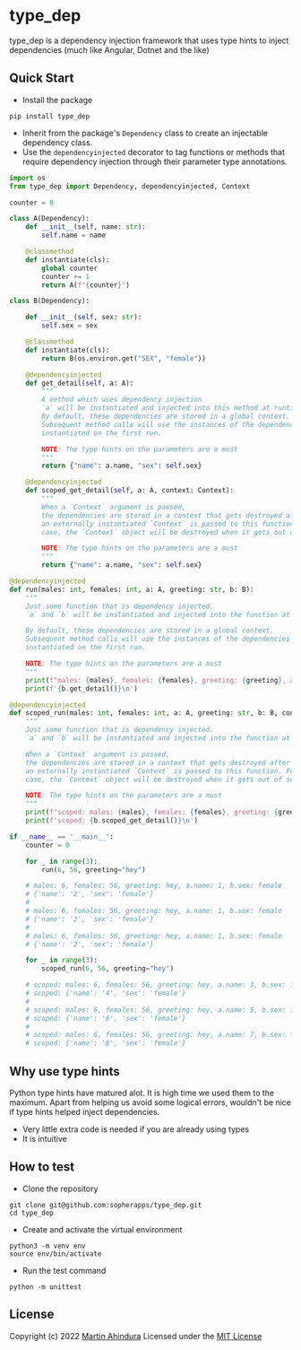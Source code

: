 # type_dep

type_dep is a dependency injection framework that uses type hints to inject dependencies (much like Angular, Dotnet and the like)

## Quick Start

- Install the package

```shell
pip install type_dep
```

- Inherit from the package's `Dependency` class to create an injectable dependency class.
- Use the `dependencyinjected` decorator to tag functions or methods that require dependency injection through their parameter type annotations.

```python
import os
from type_dep import Dependency, dependencyinjected, Context

counter = 0

class A(Dependency):
    def __init__(self, name: str):
        self.name = name

    @classmethod
    def instantiate(cls):
        global counter
        counter += 1
        return A(f"{counter}")

class B(Dependency):

    def __init__(self, sex: str):
        self.sex = sex

    @classmethod
    def instantiate(cls):
        return B(os.environ.get("SEX", "female"))

    @dependencyinjected
    def get_detail(self, a: A):
        """
        A method which uses dependency injection
        `a` will be instantiated and injected into this method at runtime.
        By default, these dependencies are stored in a global context.
        Subsequent method calls will use the instances of the dependencies that were
        instantiated on the first run.

        NOTE: The type hints on the parameters are a must
        """
        return {"name": a.name, "sex": self.sex}

    @dependencyinjected
    def scoped_get_detail(self, a: A, context: Context):
        """
        When a `Context` argument is passed,
        the dependencies are stored in a context that gets destroyed after every method call, unless
        an externally instantiated `Context` is passed to this function. For the later
        case, the `Context` object will be destroyed when it gets out of scope, as in normal python.

        NOTE: The type hints on the parameters are a must
        """
        return {"name": a.name, "sex": self.sex}

@dependencyinjected
def run(males: int, females: int, a: A, greeting: str, b: B):
    """
    Just some function that is dependency injected.
    `a` and `b` will be instantiated and injected into the function at runtime

    By default, these dependencies are stored in a global context.
    Subsequent method calls will use the instances of the dependencies that were
    instantiated on the first run.

    NOTE: The type hints on the parameters are a must
    """
    print(f"males: {males}, females: {females}, greeting: {greeting}, a.name: {a.name}, b.sex: {b.sex}")
    print(f'{b.get_detail()}\n')

@dependencyinjected
def scoped_run(males: int, females: int, a: A, greeting: str, b: B, context: Context):
    """
    Just some function that is dependency injected.
    `a` and `b` will be instantiated and injected into the function at runtime

    When a `Context` argument is passed,
    the dependencies are stored in a context that gets destroyed after every function call, unless
    an externally instantiated `Context` is passed to this function. For the later
    case, the `Context` object will be destroyed when it gets out of scope, as in normal python.

    NOTE: The type hints on the parameters are a must
    """
    print(f"scoped: males: {males}, females: {females}, greeting: {greeting}, a.name: {a.name}, b.sex: {b.sex}")
    print(f'scoped: {b.scoped_get_detail()}\n')

if __name__ == '__main__':
    counter = 0

    for _ in range(3):
        run(6, 56, greeting="hey")

    # males: 6, females: 56, greeting: hey, a.name: 1, b.sex: female
    # {'name': '2', 'sex': 'female'}
    # 
    # males: 6, females: 56, greeting: hey, a.name: 1, b.sex: female
    # {'name': '2', 'sex': 'female'}
    # 
    # males: 6, females: 56, greeting: hey, a.name: 1, b.sex: female
    # {'name': '2', 'sex': 'female'}

    for _ in range(3):
        scoped_run(6, 56, greeting="hey")

    # scoped: males: 6, females: 56, greeting: hey, a.name: 3, b.sex: female
    # scoped: {'name': '4', 'sex': 'female'}
    # 
    # scoped: males: 6, females: 56, greeting: hey, a.name: 5, b.sex: female
    # scoped: {'name': '6', 'sex': 'female'}
    # 
    # scoped: males: 6, females: 56, greeting: hey, a.name: 7, b.sex: female
    # scoped: {'name': '8', 'sex': 'female'}
```

## Why use type hints

Python type hints have matured alot. It is high time we used them to the maximum. 
Apart from helping us avoid some logical errors, wouldn't be nice if type hints helped inject dependencies.

- Very little extra code is needed if you are already using types
- It is intuitive

## How to test

- Clone the repository

```shell
git clone git@github.com:sopherapps/type_dep.git
cd type_dep
```

- Create and activate the virtual environment

```shell
python3 -m venv env
source env/bin/activate
```

- Run the test command

```shell
python -m unittest
```

## License

Copyright (c) 2022 [Martin Ahindura](https://github.com/Tinitto) Licensed under the [MIT License](./LICENSE)
